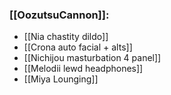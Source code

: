 ### [[OozutsuCannon]]:
- [[Nia chastity dildo]]
- [[Crona auto facial + alts]]
- [[Nichijou masturbation 4 panel]]
- [[Melodii lewd headphones]]
- [[Miya Lounging]]